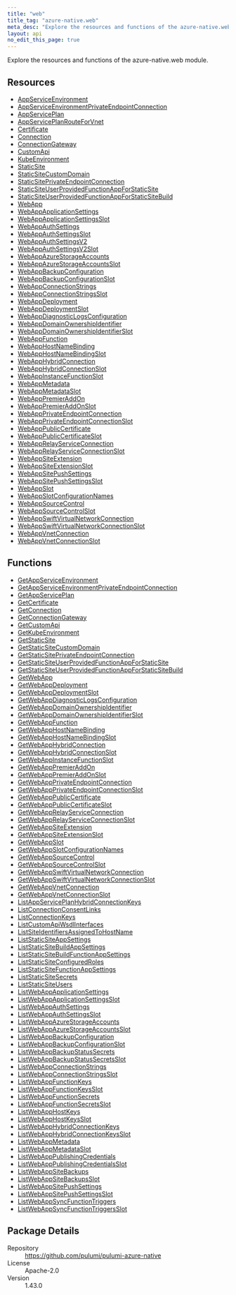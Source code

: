 ```yaml
---
title: "web"
title_tag: "azure-native.web"
meta_desc: "Explore the resources and functions of the azure-native.web module."
layout: api
no_edit_this_page: true
---
```


<!-- WARNING: this file was generated by Pulumi Docs Generator. -->
<!-- Do not edit by hand unless you're certain you know what you are doing! -->

Explore the resources and functions of the azure-native.web module.

<h2 id="resources">Resources</h2>
<ul class="api">
    <li><a href="appserviceenvironment" title="AppServiceEnvironment"><span class="api-symbol api-symbol--resource"></span>AppServiceEnvironment</a></li>
    <li><a href="appserviceenvironmentprivateendpointconnection" title="AppServiceEnvironmentPrivateEndpointConnection"><span class="api-symbol api-symbol--resource"></span>AppServiceEnvironmentPrivateEndpointConnection</a></li>
    <li><a href="appserviceplan" title="AppServicePlan"><span class="api-symbol api-symbol--resource"></span>AppServicePlan</a></li>
    <li><a href="appserviceplanrouteforvnet" title="AppServicePlanRouteForVnet"><span class="api-symbol api-symbol--resource"></span>AppServicePlanRouteForVnet</a></li>
    <li><a href="certificate" title="Certificate"><span class="api-symbol api-symbol--resource"></span>Certificate</a></li>
    <li><a href="connection" title="Connection"><span class="api-symbol api-symbol--resource"></span>Connection</a></li>
    <li><a href="connectiongateway" title="ConnectionGateway"><span class="api-symbol api-symbol--resource"></span>ConnectionGateway</a></li>
    <li><a href="customapi" title="CustomApi"><span class="api-symbol api-symbol--resource"></span>CustomApi</a></li>
    <li><a href="kubeenvironment" title="KubeEnvironment"><span class="api-symbol api-symbol--resource"></span>KubeEnvironment</a></li>
    <li><a href="staticsite" title="StaticSite"><span class="api-symbol api-symbol--resource"></span>StaticSite</a></li>
    <li><a href="staticsitecustomdomain" title="StaticSiteCustomDomain"><span class="api-symbol api-symbol--resource"></span>StaticSiteCustomDomain</a></li>
    <li><a href="staticsiteprivateendpointconnection" title="StaticSitePrivateEndpointConnection"><span class="api-symbol api-symbol--resource"></span>StaticSitePrivateEndpointConnection</a></li>
    <li><a href="staticsiteuserprovidedfunctionappforstaticsite" title="StaticSiteUserProvidedFunctionAppForStaticSite"><span class="api-symbol api-symbol--resource"></span>StaticSiteUserProvidedFunctionAppForStaticSite</a></li>
    <li><a href="staticsiteuserprovidedfunctionappforstaticsitebuild" title="StaticSiteUserProvidedFunctionAppForStaticSiteBuild"><span class="api-symbol api-symbol--resource"></span>StaticSiteUserProvidedFunctionAppForStaticSiteBuild</a></li>
    <li><a href="webapp" title="WebApp"><span class="api-symbol api-symbol--resource"></span>WebApp</a></li>
    <li><a href="webappapplicationsettings" title="WebAppApplicationSettings"><span class="api-symbol api-symbol--resource"></span>WebAppApplicationSettings</a></li>
    <li><a href="webappapplicationsettingsslot" title="WebAppApplicationSettingsSlot"><span class="api-symbol api-symbol--resource"></span>WebAppApplicationSettingsSlot</a></li>
    <li><a href="webappauthsettings" title="WebAppAuthSettings"><span class="api-symbol api-symbol--resource"></span>WebAppAuthSettings</a></li>
    <li><a href="webappauthsettingsslot" title="WebAppAuthSettingsSlot"><span class="api-symbol api-symbol--resource"></span>WebAppAuthSettingsSlot</a></li>
    <li><a href="webappauthsettingsv2" title="WebAppAuthSettingsV2"><span class="api-symbol api-symbol--resource"></span>WebAppAuthSettingsV2</a></li>
    <li><a href="webappauthsettingsv2slot" title="WebAppAuthSettingsV2Slot"><span class="api-symbol api-symbol--resource"></span>WebAppAuthSettingsV2Slot</a></li>
    <li><a href="webappazurestorageaccounts" title="WebAppAzureStorageAccounts"><span class="api-symbol api-symbol--resource"></span>WebAppAzureStorageAccounts</a></li>
    <li><a href="webappazurestorageaccountsslot" title="WebAppAzureStorageAccountsSlot"><span class="api-symbol api-symbol--resource"></span>WebAppAzureStorageAccountsSlot</a></li>
    <li><a href="webappbackupconfiguration" title="WebAppBackupConfiguration"><span class="api-symbol api-symbol--resource"></span>WebAppBackupConfiguration</a></li>
    <li><a href="webappbackupconfigurationslot" title="WebAppBackupConfigurationSlot"><span class="api-symbol api-symbol--resource"></span>WebAppBackupConfigurationSlot</a></li>
    <li><a href="webappconnectionstrings" title="WebAppConnectionStrings"><span class="api-symbol api-symbol--resource"></span>WebAppConnectionStrings</a></li>
    <li><a href="webappconnectionstringsslot" title="WebAppConnectionStringsSlot"><span class="api-symbol api-symbol--resource"></span>WebAppConnectionStringsSlot</a></li>
    <li><a href="webappdeployment" title="WebAppDeployment"><span class="api-symbol api-symbol--resource"></span>WebAppDeployment</a></li>
    <li><a href="webappdeploymentslot" title="WebAppDeploymentSlot"><span class="api-symbol api-symbol--resource"></span>WebAppDeploymentSlot</a></li>
    <li><a href="webappdiagnosticlogsconfiguration" title="WebAppDiagnosticLogsConfiguration"><span class="api-symbol api-symbol--resource"></span>WebAppDiagnosticLogsConfiguration</a></li>
    <li><a href="webappdomainownershipidentifier" title="WebAppDomainOwnershipIdentifier"><span class="api-symbol api-symbol--resource"></span>WebAppDomainOwnershipIdentifier</a></li>
    <li><a href="webappdomainownershipidentifierslot" title="WebAppDomainOwnershipIdentifierSlot"><span class="api-symbol api-symbol--resource"></span>WebAppDomainOwnershipIdentifierSlot</a></li>
    <li><a href="webappfunction" title="WebAppFunction"><span class="api-symbol api-symbol--resource"></span>WebAppFunction</a></li>
    <li><a href="webapphostnamebinding" title="WebAppHostNameBinding"><span class="api-symbol api-symbol--resource"></span>WebAppHostNameBinding</a></li>
    <li><a href="webapphostnamebindingslot" title="WebAppHostNameBindingSlot"><span class="api-symbol api-symbol--resource"></span>WebAppHostNameBindingSlot</a></li>
    <li><a href="webapphybridconnection" title="WebAppHybridConnection"><span class="api-symbol api-symbol--resource"></span>WebAppHybridConnection</a></li>
    <li><a href="webapphybridconnectionslot" title="WebAppHybridConnectionSlot"><span class="api-symbol api-symbol--resource"></span>WebAppHybridConnectionSlot</a></li>
    <li><a href="webappinstancefunctionslot" title="WebAppInstanceFunctionSlot"><span class="api-symbol api-symbol--resource"></span>WebAppInstanceFunctionSlot</a></li>
    <li><a href="webappmetadata" title="WebAppMetadata"><span class="api-symbol api-symbol--resource"></span>WebAppMetadata</a></li>
    <li><a href="webappmetadataslot" title="WebAppMetadataSlot"><span class="api-symbol api-symbol--resource"></span>WebAppMetadataSlot</a></li>
    <li><a href="webapppremieraddon" title="WebAppPremierAddOn"><span class="api-symbol api-symbol--resource"></span>WebAppPremierAddOn</a></li>
    <li><a href="webapppremieraddonslot" title="WebAppPremierAddOnSlot"><span class="api-symbol api-symbol--resource"></span>WebAppPremierAddOnSlot</a></li>
    <li><a href="webappprivateendpointconnection" title="WebAppPrivateEndpointConnection"><span class="api-symbol api-symbol--resource"></span>WebAppPrivateEndpointConnection</a></li>
    <li><a href="webappprivateendpointconnectionslot" title="WebAppPrivateEndpointConnectionSlot"><span class="api-symbol api-symbol--resource"></span>WebAppPrivateEndpointConnectionSlot</a></li>
    <li><a href="webapppubliccertificate" title="WebAppPublicCertificate"><span class="api-symbol api-symbol--resource"></span>WebAppPublicCertificate</a></li>
    <li><a href="webapppubliccertificateslot" title="WebAppPublicCertificateSlot"><span class="api-symbol api-symbol--resource"></span>WebAppPublicCertificateSlot</a></li>
    <li><a href="webapprelayserviceconnection" title="WebAppRelayServiceConnection"><span class="api-symbol api-symbol--resource"></span>WebAppRelayServiceConnection</a></li>
    <li><a href="webapprelayserviceconnectionslot" title="WebAppRelayServiceConnectionSlot"><span class="api-symbol api-symbol--resource"></span>WebAppRelayServiceConnectionSlot</a></li>
    <li><a href="webappsiteextension" title="WebAppSiteExtension"><span class="api-symbol api-symbol--resource"></span>WebAppSiteExtension</a></li>
    <li><a href="webappsiteextensionslot" title="WebAppSiteExtensionSlot"><span class="api-symbol api-symbol--resource"></span>WebAppSiteExtensionSlot</a></li>
    <li><a href="webappsitepushsettings" title="WebAppSitePushSettings"><span class="api-symbol api-symbol--resource"></span>WebAppSitePushSettings</a></li>
    <li><a href="webappsitepushsettingsslot" title="WebAppSitePushSettingsSlot"><span class="api-symbol api-symbol--resource"></span>WebAppSitePushSettingsSlot</a></li>
    <li><a href="webappslot" title="WebAppSlot"><span class="api-symbol api-symbol--resource"></span>WebAppSlot</a></li>
    <li><a href="webappslotconfigurationnames" title="WebAppSlotConfigurationNames"><span class="api-symbol api-symbol--resource"></span>WebAppSlotConfigurationNames</a></li>
    <li><a href="webappsourcecontrol" title="WebAppSourceControl"><span class="api-symbol api-symbol--resource"></span>WebAppSourceControl</a></li>
    <li><a href="webappsourcecontrolslot" title="WebAppSourceControlSlot"><span class="api-symbol api-symbol--resource"></span>WebAppSourceControlSlot</a></li>
    <li><a href="webappswiftvirtualnetworkconnection" title="WebAppSwiftVirtualNetworkConnection"><span class="api-symbol api-symbol--resource"></span>WebAppSwiftVirtualNetworkConnection</a></li>
    <li><a href="webappswiftvirtualnetworkconnectionslot" title="WebAppSwiftVirtualNetworkConnectionSlot"><span class="api-symbol api-symbol--resource"></span>WebAppSwiftVirtualNetworkConnectionSlot</a></li>
    <li><a href="webappvnetconnection" title="WebAppVnetConnection"><span class="api-symbol api-symbol--resource"></span>WebAppVnetConnection</a></li>
    <li><a href="webappvnetconnectionslot" title="WebAppVnetConnectionSlot"><span class="api-symbol api-symbol--resource"></span>WebAppVnetConnectionSlot</a></li>
</ul>

<h2 id="functions">Functions</h2>
<ul class="api">
    <li><a href="getappserviceenvironment" title="GetAppServiceEnvironment"><span class="api-symbol api-symbol--function"></span>GetAppServiceEnvironment</a></li>
    <li><a href="getappserviceenvironmentprivateendpointconnection" title="GetAppServiceEnvironmentPrivateEndpointConnection"><span class="api-symbol api-symbol--function"></span>GetAppServiceEnvironmentPrivateEndpointConnection</a></li>
    <li><a href="getappserviceplan" title="GetAppServicePlan"><span class="api-symbol api-symbol--function"></span>GetAppServicePlan</a></li>
    <li><a href="getcertificate" title="GetCertificate"><span class="api-symbol api-symbol--function"></span>GetCertificate</a></li>
    <li><a href="getconnection" title="GetConnection"><span class="api-symbol api-symbol--function"></span>GetConnection</a></li>
    <li><a href="getconnectiongateway" title="GetConnectionGateway"><span class="api-symbol api-symbol--function"></span>GetConnectionGateway</a></li>
    <li><a href="getcustomapi" title="GetCustomApi"><span class="api-symbol api-symbol--function"></span>GetCustomApi</a></li>
    <li><a href="getkubeenvironment" title="GetKubeEnvironment"><span class="api-symbol api-symbol--function"></span>GetKubeEnvironment</a></li>
    <li><a href="getstaticsite" title="GetStaticSite"><span class="api-symbol api-symbol--function"></span>GetStaticSite</a></li>
    <li><a href="getstaticsitecustomdomain" title="GetStaticSiteCustomDomain"><span class="api-symbol api-symbol--function"></span>GetStaticSiteCustomDomain</a></li>
    <li><a href="getstaticsiteprivateendpointconnection" title="GetStaticSitePrivateEndpointConnection"><span class="api-symbol api-symbol--function"></span>GetStaticSitePrivateEndpointConnection</a></li>
    <li><a href="getstaticsiteuserprovidedfunctionappforstaticsite" title="GetStaticSiteUserProvidedFunctionAppForStaticSite"><span class="api-symbol api-symbol--function"></span>GetStaticSiteUserProvidedFunctionAppForStaticSite</a></li>
    <li><a href="getstaticsiteuserprovidedfunctionappforstaticsitebuild" title="GetStaticSiteUserProvidedFunctionAppForStaticSiteBuild"><span class="api-symbol api-symbol--function"></span>GetStaticSiteUserProvidedFunctionAppForStaticSiteBuild</a></li>
    <li><a href="getwebapp" title="GetWebApp"><span class="api-symbol api-symbol--function"></span>GetWebApp</a></li>
    <li><a href="getwebappdeployment" title="GetWebAppDeployment"><span class="api-symbol api-symbol--function"></span>GetWebAppDeployment</a></li>
    <li><a href="getwebappdeploymentslot" title="GetWebAppDeploymentSlot"><span class="api-symbol api-symbol--function"></span>GetWebAppDeploymentSlot</a></li>
    <li><a href="getwebappdiagnosticlogsconfiguration" title="GetWebAppDiagnosticLogsConfiguration"><span class="api-symbol api-symbol--function"></span>GetWebAppDiagnosticLogsConfiguration</a></li>
    <li><a href="getwebappdomainownershipidentifier" title="GetWebAppDomainOwnershipIdentifier"><span class="api-symbol api-symbol--function"></span>GetWebAppDomainOwnershipIdentifier</a></li>
    <li><a href="getwebappdomainownershipidentifierslot" title="GetWebAppDomainOwnershipIdentifierSlot"><span class="api-symbol api-symbol--function"></span>GetWebAppDomainOwnershipIdentifierSlot</a></li>
    <li><a href="getwebappfunction" title="GetWebAppFunction"><span class="api-symbol api-symbol--function"></span>GetWebAppFunction</a></li>
    <li><a href="getwebapphostnamebinding" title="GetWebAppHostNameBinding"><span class="api-symbol api-symbol--function"></span>GetWebAppHostNameBinding</a></li>
    <li><a href="getwebapphostnamebindingslot" title="GetWebAppHostNameBindingSlot"><span class="api-symbol api-symbol--function"></span>GetWebAppHostNameBindingSlot</a></li>
    <li><a href="getwebapphybridconnection" title="GetWebAppHybridConnection"><span class="api-symbol api-symbol--function"></span>GetWebAppHybridConnection</a></li>
    <li><a href="getwebapphybridconnectionslot" title="GetWebAppHybridConnectionSlot"><span class="api-symbol api-symbol--function"></span>GetWebAppHybridConnectionSlot</a></li>
    <li><a href="getwebappinstancefunctionslot" title="GetWebAppInstanceFunctionSlot"><span class="api-symbol api-symbol--function"></span>GetWebAppInstanceFunctionSlot</a></li>
    <li><a href="getwebapppremieraddon" title="GetWebAppPremierAddOn"><span class="api-symbol api-symbol--function"></span>GetWebAppPremierAddOn</a></li>
    <li><a href="getwebapppremieraddonslot" title="GetWebAppPremierAddOnSlot"><span class="api-symbol api-symbol--function"></span>GetWebAppPremierAddOnSlot</a></li>
    <li><a href="getwebappprivateendpointconnection" title="GetWebAppPrivateEndpointConnection"><span class="api-symbol api-symbol--function"></span>GetWebAppPrivateEndpointConnection</a></li>
    <li><a href="getwebappprivateendpointconnectionslot" title="GetWebAppPrivateEndpointConnectionSlot"><span class="api-symbol api-symbol--function"></span>GetWebAppPrivateEndpointConnectionSlot</a></li>
    <li><a href="getwebapppubliccertificate" title="GetWebAppPublicCertificate"><span class="api-symbol api-symbol--function"></span>GetWebAppPublicCertificate</a></li>
    <li><a href="getwebapppubliccertificateslot" title="GetWebAppPublicCertificateSlot"><span class="api-symbol api-symbol--function"></span>GetWebAppPublicCertificateSlot</a></li>
    <li><a href="getwebapprelayserviceconnection" title="GetWebAppRelayServiceConnection"><span class="api-symbol api-symbol--function"></span>GetWebAppRelayServiceConnection</a></li>
    <li><a href="getwebapprelayserviceconnectionslot" title="GetWebAppRelayServiceConnectionSlot"><span class="api-symbol api-symbol--function"></span>GetWebAppRelayServiceConnectionSlot</a></li>
    <li><a href="getwebappsiteextension" title="GetWebAppSiteExtension"><span class="api-symbol api-symbol--function"></span>GetWebAppSiteExtension</a></li>
    <li><a href="getwebappsiteextensionslot" title="GetWebAppSiteExtensionSlot"><span class="api-symbol api-symbol--function"></span>GetWebAppSiteExtensionSlot</a></li>
    <li><a href="getwebappslot" title="GetWebAppSlot"><span class="api-symbol api-symbol--function"></span>GetWebAppSlot</a></li>
    <li><a href="getwebappslotconfigurationnames" title="GetWebAppSlotConfigurationNames"><span class="api-symbol api-symbol--function"></span>GetWebAppSlotConfigurationNames</a></li>
    <li><a href="getwebappsourcecontrol" title="GetWebAppSourceControl"><span class="api-symbol api-symbol--function"></span>GetWebAppSourceControl</a></li>
    <li><a href="getwebappsourcecontrolslot" title="GetWebAppSourceControlSlot"><span class="api-symbol api-symbol--function"></span>GetWebAppSourceControlSlot</a></li>
    <li><a href="getwebappswiftvirtualnetworkconnection" title="GetWebAppSwiftVirtualNetworkConnection"><span class="api-symbol api-symbol--function"></span>GetWebAppSwiftVirtualNetworkConnection</a></li>
    <li><a href="getwebappswiftvirtualnetworkconnectionslot" title="GetWebAppSwiftVirtualNetworkConnectionSlot"><span class="api-symbol api-symbol--function"></span>GetWebAppSwiftVirtualNetworkConnectionSlot</a></li>
    <li><a href="getwebappvnetconnection" title="GetWebAppVnetConnection"><span class="api-symbol api-symbol--function"></span>GetWebAppVnetConnection</a></li>
    <li><a href="getwebappvnetconnectionslot" title="GetWebAppVnetConnectionSlot"><span class="api-symbol api-symbol--function"></span>GetWebAppVnetConnectionSlot</a></li>
    <li><a href="listappserviceplanhybridconnectionkeys" title="ListAppServicePlanHybridConnectionKeys"><span class="api-symbol api-symbol--function"></span>ListAppServicePlanHybridConnectionKeys</a></li>
    <li><a href="listconnectionconsentlinks" title="ListConnectionConsentLinks"><span class="api-symbol api-symbol--function"></span>ListConnectionConsentLinks</a></li>
    <li><a href="listconnectionkeys" title="ListConnectionKeys"><span class="api-symbol api-symbol--function"></span>ListConnectionKeys</a></li>
    <li><a href="listcustomapiwsdlinterfaces" title="ListCustomApiWsdlInterfaces"><span class="api-symbol api-symbol--function"></span>ListCustomApiWsdlInterfaces</a></li>
    <li><a href="listsiteidentifiersassignedtohostname" title="ListSiteIdentifiersAssignedToHostName"><span class="api-symbol api-symbol--function"></span>ListSiteIdentifiersAssignedToHostName</a></li>
    <li><a href="liststaticsiteappsettings" title="ListStaticSiteAppSettings"><span class="api-symbol api-symbol--function"></span>ListStaticSiteAppSettings</a></li>
    <li><a href="liststaticsitebuildappsettings" title="ListStaticSiteBuildAppSettings"><span class="api-symbol api-symbol--function"></span>ListStaticSiteBuildAppSettings</a></li>
    <li><a href="liststaticsitebuildfunctionappsettings" title="ListStaticSiteBuildFunctionAppSettings"><span class="api-symbol api-symbol--function"></span>ListStaticSiteBuildFunctionAppSettings</a></li>
    <li><a href="liststaticsiteconfiguredroles" title="ListStaticSiteConfiguredRoles"><span class="api-symbol api-symbol--function"></span>ListStaticSiteConfiguredRoles</a></li>
    <li><a href="liststaticsitefunctionappsettings" title="ListStaticSiteFunctionAppSettings"><span class="api-symbol api-symbol--function"></span>ListStaticSiteFunctionAppSettings</a></li>
    <li><a href="liststaticsitesecrets" title="ListStaticSiteSecrets"><span class="api-symbol api-symbol--function"></span>ListStaticSiteSecrets</a></li>
    <li><a href="liststaticsiteusers" title="ListStaticSiteUsers"><span class="api-symbol api-symbol--function"></span>ListStaticSiteUsers</a></li>
    <li><a href="listwebappapplicationsettings" title="ListWebAppApplicationSettings"><span class="api-symbol api-symbol--function"></span>ListWebAppApplicationSettings</a></li>
    <li><a href="listwebappapplicationsettingsslot" title="ListWebAppApplicationSettingsSlot"><span class="api-symbol api-symbol--function"></span>ListWebAppApplicationSettingsSlot</a></li>
    <li><a href="listwebappauthsettings" title="ListWebAppAuthSettings"><span class="api-symbol api-symbol--function"></span>ListWebAppAuthSettings</a></li>
    <li><a href="listwebappauthsettingsslot" title="ListWebAppAuthSettingsSlot"><span class="api-symbol api-symbol--function"></span>ListWebAppAuthSettingsSlot</a></li>
    <li><a href="listwebappazurestorageaccounts" title="ListWebAppAzureStorageAccounts"><span class="api-symbol api-symbol--function"></span>ListWebAppAzureStorageAccounts</a></li>
    <li><a href="listwebappazurestorageaccountsslot" title="ListWebAppAzureStorageAccountsSlot"><span class="api-symbol api-symbol--function"></span>ListWebAppAzureStorageAccountsSlot</a></li>
    <li><a href="listwebappbackupconfiguration" title="ListWebAppBackupConfiguration"><span class="api-symbol api-symbol--function"></span>ListWebAppBackupConfiguration</a></li>
    <li><a href="listwebappbackupconfigurationslot" title="ListWebAppBackupConfigurationSlot"><span class="api-symbol api-symbol--function"></span>ListWebAppBackupConfigurationSlot</a></li>
    <li><a href="listwebappbackupstatussecrets" title="ListWebAppBackupStatusSecrets"><span class="api-symbol api-symbol--function"></span>ListWebAppBackupStatusSecrets</a></li>
    <li><a href="listwebappbackupstatussecretsslot" title="ListWebAppBackupStatusSecretsSlot"><span class="api-symbol api-symbol--function"></span>ListWebAppBackupStatusSecretsSlot</a></li>
    <li><a href="listwebappconnectionstrings" title="ListWebAppConnectionStrings"><span class="api-symbol api-symbol--function"></span>ListWebAppConnectionStrings</a></li>
    <li><a href="listwebappconnectionstringsslot" title="ListWebAppConnectionStringsSlot"><span class="api-symbol api-symbol--function"></span>ListWebAppConnectionStringsSlot</a></li>
    <li><a href="listwebappfunctionkeys" title="ListWebAppFunctionKeys"><span class="api-symbol api-symbol--function"></span>ListWebAppFunctionKeys</a></li>
    <li><a href="listwebappfunctionkeysslot" title="ListWebAppFunctionKeysSlot"><span class="api-symbol api-symbol--function"></span>ListWebAppFunctionKeysSlot</a></li>
    <li><a href="listwebappfunctionsecrets" title="ListWebAppFunctionSecrets"><span class="api-symbol api-symbol--function"></span>ListWebAppFunctionSecrets</a></li>
    <li><a href="listwebappfunctionsecretsslot" title="ListWebAppFunctionSecretsSlot"><span class="api-symbol api-symbol--function"></span>ListWebAppFunctionSecretsSlot</a></li>
    <li><a href="listwebapphostkeys" title="ListWebAppHostKeys"><span class="api-symbol api-symbol--function"></span>ListWebAppHostKeys</a></li>
    <li><a href="listwebapphostkeysslot" title="ListWebAppHostKeysSlot"><span class="api-symbol api-symbol--function"></span>ListWebAppHostKeysSlot</a></li>
    <li><a href="listwebapphybridconnectionkeys" title="ListWebAppHybridConnectionKeys"><span class="api-symbol api-symbol--function"></span>ListWebAppHybridConnectionKeys</a></li>
    <li><a href="listwebapphybridconnectionkeysslot" title="ListWebAppHybridConnectionKeysSlot"><span class="api-symbol api-symbol--function"></span>ListWebAppHybridConnectionKeysSlot</a></li>
    <li><a href="listwebappmetadata" title="ListWebAppMetadata"><span class="api-symbol api-symbol--function"></span>ListWebAppMetadata</a></li>
    <li><a href="listwebappmetadataslot" title="ListWebAppMetadataSlot"><span class="api-symbol api-symbol--function"></span>ListWebAppMetadataSlot</a></li>
    <li><a href="listwebapppublishingcredentials" title="ListWebAppPublishingCredentials"><span class="api-symbol api-symbol--function"></span>ListWebAppPublishingCredentials</a></li>
    <li><a href="listwebapppublishingcredentialsslot" title="ListWebAppPublishingCredentialsSlot"><span class="api-symbol api-symbol--function"></span>ListWebAppPublishingCredentialsSlot</a></li>
    <li><a href="listwebappsitebackups" title="ListWebAppSiteBackups"><span class="api-symbol api-symbol--function"></span>ListWebAppSiteBackups</a></li>
    <li><a href="listwebappsitebackupsslot" title="ListWebAppSiteBackupsSlot"><span class="api-symbol api-symbol--function"></span>ListWebAppSiteBackupsSlot</a></li>
    <li><a href="listwebappsitepushsettings" title="ListWebAppSitePushSettings"><span class="api-symbol api-symbol--function"></span>ListWebAppSitePushSettings</a></li>
    <li><a href="listwebappsitepushsettingsslot" title="ListWebAppSitePushSettingsSlot"><span class="api-symbol api-symbol--function"></span>ListWebAppSitePushSettingsSlot</a></li>
    <li><a href="listwebappsyncfunctiontriggers" title="ListWebAppSyncFunctionTriggers"><span class="api-symbol api-symbol--function"></span>ListWebAppSyncFunctionTriggers</a></li>
    <li><a href="listwebappsyncfunctiontriggersslot" title="ListWebAppSyncFunctionTriggersSlot"><span class="api-symbol api-symbol--function"></span>ListWebAppSyncFunctionTriggersSlot</a></li>
</ul>

<h2 id="package-details">Package Details</h2>
<dl class="package-details">
	<dt>Repository</dt>
	<dd><a href="https://github.com/pulumi/pulumi-azure-native">https://github.com/pulumi/pulumi-azure-native</a></dd>
	<dt>License</dt>
	<dd>Apache-2.0</dd>
	<dt>Version</dt>
	<dd>1.43.0</dd>
</dl>

